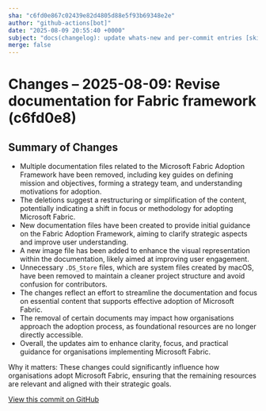 ```yaml
---
sha: "c6fd0e867c02439e82d4805d88e5f93b69348e2e"
author: "github-actions[bot]"
date: "2025-08-09 20:55:40 +0000"
subject: "docs(changelog): update whats-new and per-commit entries [skip ci]"
merge: false
---
```


# Changes – 2025-08-09: Revise documentation for Fabric framework (c6fd0e8)

## Summary of Changes

- Multiple documentation files related to the Microsoft Fabric Adoption Framework have been removed, including key guides on defining mission and objectives, forming a strategy team, and understanding motivations for adoption.
- The deletions suggest a restructuring or simplification of the content, potentially indicating a shift in focus or methodology for adopting Microsoft Fabric.
- New documentation files have been created to provide initial guidance on the Fabric Adoption Framework, aiming to clarify strategic aspects and improve user understanding.
- A new image file has been added to enhance the visual representation within the documentation, likely aimed at improving user engagement.
- Unnecessary `.DS_Store` files, which are system files created by macOS, have been removed to maintain a cleaner project structure and avoid confusion for contributors.
- The changes reflect an effort to streamline the documentation and focus on essential content that supports effective adoption of Microsoft Fabric.
- The removal of certain documents may impact how organisations approach the adoption process, as foundational resources are no longer directly accessible.
- Overall, the updates aim to enhance clarity, focus, and practical guidance for organisations implementing Microsoft Fabric.

Why it matters: These changes could significantly influence how organisations adopt Microsoft Fabric, ensuring that the remaining resources are relevant and aligned with their strategic goals.

[View this commit on GitHub](https://github.com/TheTrustedAdvisor/FabricAdoptionFramework/commit/c6fd0e867c02439e82d4805d88e5f93b69348e2e)
